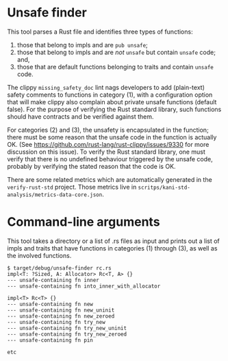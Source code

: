 # Unsafe finder

This tool parses a Rust file and identifies three types of functions:
1. those that belong to impls and are `pub unsafe`;
2. those that belong to impls and are *not* `unsafe` but contain `unsafe` code; and,
3. those that are default functions belonging to traits and contain `unsafe` code.

The clippy `missing_safety_doc` lint nags developers to add
(plain-text) safety comments to functions in category (1), with a
configuration option that will make clippy also complain about private
unsafe functions (default false). For the purpose of verifying the
Rust standard library, such functions should have contracts and be
verified against them.

For categories (2) and (3), the unsafety is encapsulated in the
function; there must be some reason that the unsafe code in the
function is actually OK. (See
https://github.com/rust-lang/rust-clippy/issues/9330 for more
discussion on this issue). To verify the Rust standard library, one
must verify that there is no undefined behaviour triggered by the
unsafe code, probably by verifying the stated reason that the code is
OK.

There are some related metrics which are automatically generated in the
`verify-rust-std` project. Those metrics live in `scritps/kani-std-analysis/metrics-data-core.json`.

# Command-line arguments

This tool takes a directory or a list of .rs files as input and prints
out a list of impls and traits that have functions in categories (1)
through (3), as well as the involved functions.

```
$ target/debug/unsafe-finder rc.rs
impl<T: ?Sized, A: Allocator> Rc<T, A> {}
--- unsafe-containing fn inner
--- unsafe-containing fn into_inner_with_allocator

impl<T> Rc<T> {}
--- unsafe-containing fn new
--- unsafe-containing fn new_uninit
--- unsafe-containing fn new_zeroed
--- unsafe-containing fn try_new
--- unsafe-containing fn try_new_uninit
--- unsafe-containing fn try_new_zeroed
--- unsafe-containing fn pin

etc
```
